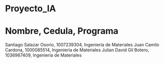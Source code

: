 # Proyecto_IA

# Nombre, Cedula, Programa

Santiago Salazar Osorio, 1007239304, Ingeniería de Materiales
Juan Camilo Cardona, 1000085514, Ingeniería de Materiales
Julian David Gil Botero, 1036967409, Ingeniería de Materiales
